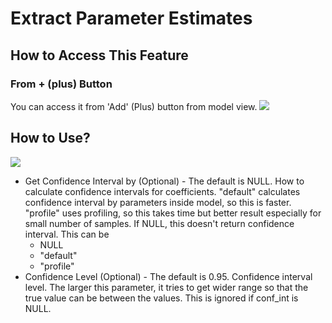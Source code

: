 # Extract Parameter Estimates

## How to Access This Feature

### From + (plus) Button
You can access it from 'Add' (Plus) button from model view.
![](images/model_coef_add.png)

## How to Use?
![](images/model_coef_param.png)
* Get Confidence Interval by (Optional) - The default is NULL. How to calculate confidence intervals for coefficients. "default" calculates confidence interval by parameters inside model, so this is faster. "profile" uses profiling, so this takes time but better result especially for small number of samples. If NULL, this doesn't return confidence interval. This can be
  * NULL
  * "default"
  * "profile"
* Confidence Level (Optional) - The default is 0.95. Confidence interval level. The larger this parameter, it tries to get wider range so that the true value can be between the values. This is ignored if conf_int is NULL.
